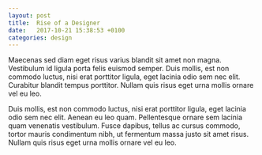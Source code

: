 ```yaml
---
layout: post
title:  Rise of a Designer
date:   2017-10-21 15:38:53 +0100
categories: design
---
```


Maecenas sed diam eget risus varius blandit sit amet non magna. Vestibulum id ligula porta felis euismod semper. Duis mollis, est non commodo luctus, nisi erat porttitor ligula, eget lacinia odio sem nec elit. Curabitur blandit tempus porttitor. Nullam quis risus eget urna mollis ornare vel eu leo.

Duis mollis, est non commodo luctus, nisi erat porttitor ligula, eget lacinia odio sem nec elit. Aenean eu leo quam. Pellentesque ornare sem lacinia quam venenatis vestibulum. Fusce dapibus, tellus ac cursus commodo, tortor mauris condimentum nibh, ut fermentum massa justo sit amet risus. Nullam quis risus eget urna mollis ornare vel eu leo.